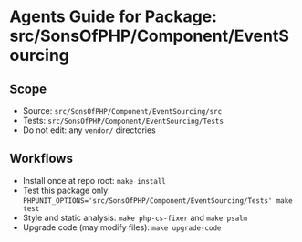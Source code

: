 # Agents Guide for Package: src/SonsOfPHP/Component/EventSourcing

## Scope

- Source: `src/SonsOfPHP/Component/EventSourcing/src`
- Tests: `src/SonsOfPHP/Component/EventSourcing/Tests`
- Do not edit: any `vendor/` directories

## Workflows

- Install once at repo root: `make install`
- Test this package only: `PHPUNIT_OPTIONS='src/SonsOfPHP/Component/EventSourcing/Tests' make test`
- Style and static analysis: `make php-cs-fixer` and `make psalm`
- Upgrade code (may modify files): `make upgrade-code`

